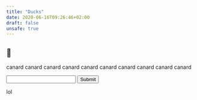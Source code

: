```yaml
---
title: "Ducks"
date: 2020-06-16T09:26:46+02:00
draft: false
unsafe: true
---
```


## 🦆

canard canard canard canard canard canard canard canard canard canard 

<form action="/prout">
  <input type="text" name="text">
  <input type="submit">
</form>

lol